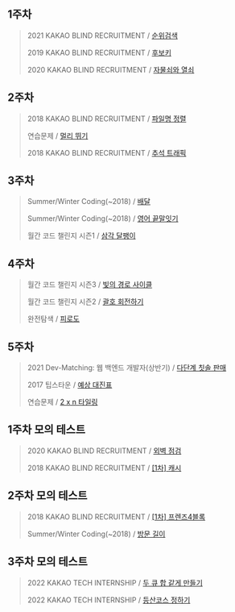 ## 1주차
> 2021 KAKAO BLIND RECRUITMENT / [순위검색](https://school.programmers.co.kr/learn/courses/30/lessons/72412) </p>
> 2019 KAKAO BLIND RECRUITMENT / [후보키](https://school.programmers.co.kr/learn/courses/30/lessons/42890) </p>
> 2020 KAKAO BLIND RECRUITMENT / [자물쇠와 열쇠](https://school.programmers.co.kr/learn/courses/30/lessons/60059)

## 2주차
> 2018 KAKAO BLIND RECRUITMENT / [파일명 정렬](https://school.programmers.co.kr/learn/courses/30/lessons/17686) </p>
> 연습문제 / [멀리 뛰기](https://school.programmers.co.kr/learn/courses/30/lessons/12914) </p>
> 2018 KAKAO BLIND RECRUITMENT / [추석 트래픽](https://school.programmers.co.kr/learn/courses/30/lessons/17676)

## 3주차
> Summer/Winter Coding(~2018) / [배달](https://school.programmers.co.kr/learn/courses/30/lessons/12978) </p>
> Summer/Winter Coding(~2018) / [영어 끝말잇기](https://school.programmers.co.kr/learn/courses/30/lessons/12981) </p>
> 월간 코드 챌린지 시즌1 / [삼각 달팽이](https://school.programmers.co.kr/learn/courses/30/lessons/68645)

## 4주차
> 월간 코드 챌린지 시즌3 / [빛의 경로 사이클](https://school.programmers.co.kr/learn/courses/30/lessons/86052) </p>
> 월간 코드 챌린지 시즌2 / [괄호 회전하기](https://school.programmers.co.kr/learn/courses/30/lessons/76502) </p>
> 완전탐색 / [피로도](https://school.programmers.co.kr/learn/courses/30/lessons/87946)

## 5주차
> 2021 Dev-Matching: 웹 백엔드 개발자(상반기) / [다단계 칫솔 판매](https://school.programmers.co.kr/learn/courses/30/lessons/77486) </p>
> 2017 팁스타운 / [예상 대진표](https://school.programmers.co.kr/learn/courses/30/lessons/12985) </p>
> 연습문제 / [2 x n 타일링](https://school.programmers.co.kr/learn/courses/30/lessons/12900)



## 1주차 모의 테스트
> 2020 KAKAO BLIND RECRUITMENT / [외벽 점검](https://school.programmers.co.kr/learn/courses/30/lessons/60062) </p>
> 2018 KAKAO BLIND RECRUITMENT / [[1차] 캐시](https://school.programmers.co.kr/learn/courses/30/lessons/17680)

## 2주차 모의 테스트
> 2018 KAKAO BLIND RECRUITMENT / [[1차] 프렌즈4블록](https://school.programmers.co.kr/learn/courses/30/lessons/17679?language=python3) </p>
> Summer/Winter Coding(~2018) / [방문 길이](https://school.programmers.co.kr/learn/courses/30/lessons/49994?language=python3)

## 3주차 모의 테스트
> 2022 KAKAO TECH INTERNSHIP / [두 큐 합 같게 만들기](https://school.programmers.co.kr/learn/courses/30/lessons/118667) </p>
> 2022 KAKAO TECH INTERNSHIP / [등산코스 정하기](https://school.programmers.co.kr/learn/courses/30/lessons/118669)
